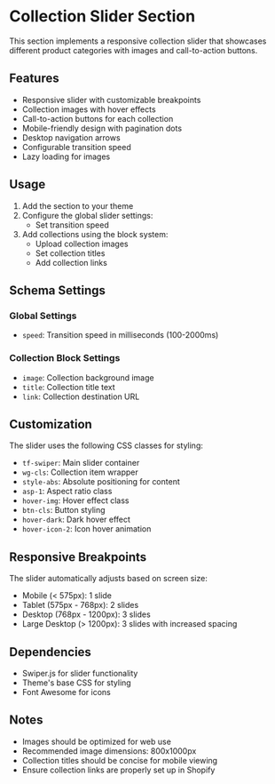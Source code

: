 # Collection Slider Section

This section implements a responsive collection slider that showcases different product categories with images and call-to-action buttons.

## Features

- Responsive slider with customizable breakpoints
- Collection images with hover effects
- Call-to-action buttons for each collection
- Mobile-friendly design with pagination dots
- Desktop navigation arrows
- Configurable transition speed
- Lazy loading for images

## Usage

1. Add the section to your theme
2. Configure the global slider settings:
   - Set transition speed
3. Add collections using the block system:
   - Upload collection images
   - Set collection titles
   - Add collection links

## Schema Settings

### Global Settings
- `speed`: Transition speed in milliseconds (100-2000ms)

### Collection Block Settings
- `image`: Collection background image
- `title`: Collection title text
- `link`: Collection destination URL

## Customization

The slider uses the following CSS classes for styling:
- `tf-swiper`: Main slider container
- `wg-cls`: Collection item wrapper
- `style-abs`: Absolute positioning for content
- `asp-1`: Aspect ratio class
- `hover-img`: Hover effect class
- `btn-cls`: Button styling
- `hover-dark`: Dark hover effect
- `hover-icon-2`: Icon hover animation

## Responsive Breakpoints

The slider automatically adjusts based on screen size:
- Mobile (< 575px): 1 slide
- Tablet (575px - 768px): 2 slides
- Desktop (768px - 1200px): 3 slides
- Large Desktop (> 1200px): 3 slides with increased spacing

## Dependencies

- Swiper.js for slider functionality
- Theme's base CSS for styling
- Font Awesome for icons

## Notes

- Images should be optimized for web use
- Recommended image dimensions: 800x1000px
- Collection titles should be concise for mobile viewing
- Ensure collection links are properly set up in Shopify 